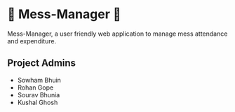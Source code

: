 # 🍻 Mess-Manager 🍻

Mess-Manager, a user friendly web application to manage mess attendance and expenditure.

## Project Admins

- Sowham Bhuin
- Rohan Gope
- Sourav Bhunia
- Kushal Ghosh
